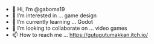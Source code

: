 - 👋 Hi, I’m @gaboma19
- 👀 I’m interested in ... game design
- 🌱 I’m currently learning ... Godot
- 💞️ I’m looking to collaborate on ... video games
- 📫 How to reach me ... https://gutugutumakkan.itch.io/

<!---
gaboma19/gaboma19 is a ✨ special ✨ repository because its `README.md` (this file) appears on your GitHub profile.
You can click the Preview link to take a look at your changes.
--->
